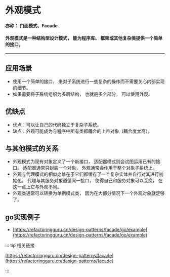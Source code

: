 # 外观模式
#### 亦称： 门面模式、Facade
#### 外观模式是一种结构型设计模式， 能为程序库、 框架或其他复杂类提供一个简单的接口。
---

## 应用场景
* 使用一个简单的接口， 来对子系统进行一些复杂的操作而不需要关心内部实现的细节。
* 如果需要将子系统组织为多层结构， 也就是多个部分， 可以使用外观。

## 优缺点
* 优点：可以让自己的代码独立于复杂子系统。
* 缺点：外观可能成为与程序中所有类都耦合的上帝对象（耦合度太高）。

## 与其他模式的关系
* 外观模式为现有对象定义了一个新接口， 适配器模式则会试图运用已有的接口。 适配器通常只封装一个对象， 外观通常会作用于整个对象子系统上。
* 外观与代理模式的相似之处在于它们都缓存了一个复杂实体并自行对其进行初始化。 代理与其服务对象遵循同一接口，
使得自己和服务对象可以互换， 在这一点上它与外观不同。
* 外观类通常可以转换为单例模式类， 因为在大部分情况下一个外观对象就足够了。

## go实现例子
* [https://refactoringguru.cn/design-patterns/facade/go/example](https://refactoringguru.cn/design-patterns/facade/go/example)

::: tip 相关链接

[https://refactoringguru.cn/design-patterns/facade](https://refactoringguru.cn/design-patterns/facade)

:::
